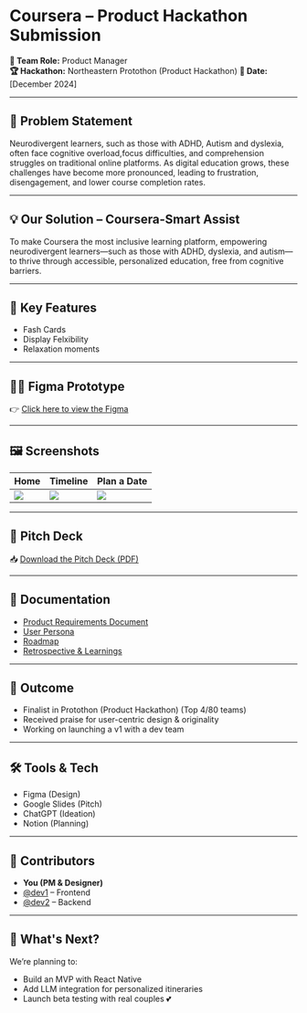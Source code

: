 # Coursera – Product Hackathon Submission

**👥 Team Role:** Product Manager  
**🏆 Hackathon:** Northeastern Protothon (Product Hackathon) 
**📅 Date:** [December 2024]

---

## 🌟 Problem Statement
Neurodivergent learners, such as those with ADHD, Autism and dyslexia, often face cognitive overload,focus difficulties, and comprehension struggles on traditional online platforms. As digital education grows, these challenges have become more pronounced, leading to frustration, disengagement, and lower course completion rates.

---
## 💡 Our Solution – Coursera-Smart Assist

To make Coursera the most inclusive learning platform, empowering neurodivergent learners—such as those with ADHD, dyslexia, and autism—to thrive through accessible, personalized education, free from cognitive barriers.

---

## 🎯 Key Features
- Fash Cards
- Display Felxibility
- Relaxation moments

---

## 🧑‍🎨 Figma Prototype  
👉 [Click here to view the Figma](https://www.figma.com/your-prototype-link)

---

## 🖼️ Screenshots  
| Home | Timeline | Plan a Date |
|------|----------|--------------|
| ![](assets/home.png) | ![](assets/timeline.png) | ![](assets/plan_date.png) |

---

## 🧾 Pitch Deck  
📥 [Download the Pitch Deck (PDF)](pitch-deck/EverAfter_PitchDeck.pdf)

---

## 📄 Documentation  
- [Product Requirements Document](docs/PRD.md)
- [User Persona](docs/UserPersona.md)
- [Roadmap](docs/Roadmap.md)
- [Retrospective & Learnings](docs/Learnings.md)

---

## 🚀 Outcome
- Finalist in Protothon (Product Hackathon) (Top 4/80 teams)
- Received praise for user-centric design & originality
- Working on launching a v1 with a dev team

---

## 🛠️ Tools & Tech
- Figma (Design)
- Google Slides (Pitch)
- ChatGPT (Ideation)
- Notion (Planning)

---

## 🙌 Contributors
- **You (PM & Designer)**
- [@dev1](https://github.com/dev1) – Frontend
- [@dev2](https://github.com/dev2) – Backend

---

## 💭 What's Next?
We’re planning to:
- Build an MVP with React Native
- Add LLM integration for personalized itineraries
- Launch beta testing with real couples 💕

